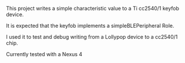 This project writes a simple characteristic value to a 
Ti cc2540/1 keyfob device.

It is expected that the keyfob implements a simpleBLEPeripheral Role.

I used it to test and debug writing from a Lollypop device to a 
cc2540/1 chip.

Currently tested with a Nexus 4
